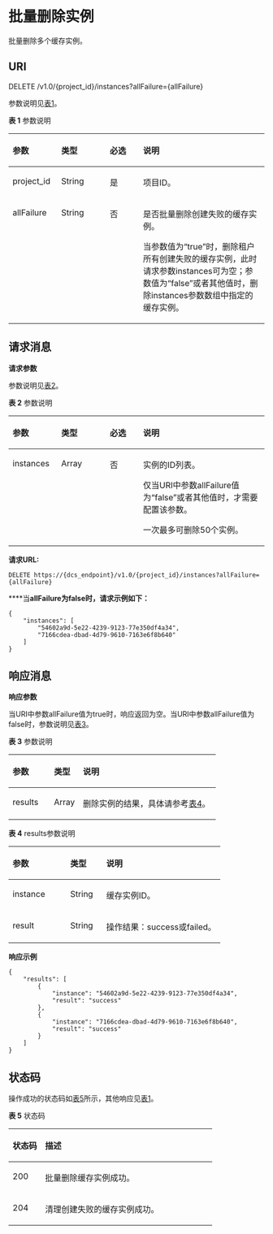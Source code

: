 # 批量删除实例<a name="ZH-CN_TOPIC_0066959096"></a>

批量删除多个缓存实例。

## **URI**<a name="section2310177194512"></a>

DELETE /v1.0/\{project\_id\}/instances?allFailure=\{allFailure\}

参数说明见[表1](#table4154121820350)。  

**表 1**  参数说明

<a name="table4154121820350"></a>
<table><thead align="left"><tr id="row17153191817358"><th class="cellrowborder" valign="top" width="19%" id="mcps1.2.5.1.1"><p id="p993885712414"><a name="p993885712414"></a><a name="p993885712414"></a>参数</p>
</th>
<th class="cellrowborder" valign="top" width="19%" id="mcps1.2.5.1.2"><p id="p215314189354"><a name="p215314189354"></a><a name="p215314189354"></a>类型</p>
</th>
<th class="cellrowborder" valign="top" width="13%" id="mcps1.2.5.1.3"><p id="p1715320185352"><a name="p1715320185352"></a><a name="p1715320185352"></a>必选</p>
</th>
<th class="cellrowborder" valign="top" width="49%" id="mcps1.2.5.1.4"><p id="p215351873519"><a name="p215351873519"></a><a name="p215351873519"></a>说明</p>
</th>
</tr>
</thead>
<tbody><tr id="row61531718163510"><td class="cellrowborder" valign="top" width="19%" headers="mcps1.2.5.1.1 "><p id="p51531218183514"><a name="p51531218183514"></a><a name="p51531218183514"></a>project_id</p>
</td>
<td class="cellrowborder" valign="top" width="19%" headers="mcps1.2.5.1.2 "><p id="p115311813514"><a name="p115311813514"></a><a name="p115311813514"></a>String</p>
</td>
<td class="cellrowborder" valign="top" width="13%" headers="mcps1.2.5.1.3 "><p id="p815391853510"><a name="p815391853510"></a><a name="p815391853510"></a>是</p>
</td>
<td class="cellrowborder" valign="top" width="49%" headers="mcps1.2.5.1.4 "><p id="p1153818143518"><a name="p1153818143518"></a><a name="p1153818143518"></a>项目ID。</p>
</td>
</tr>
<tr id="row1358873516587"><td class="cellrowborder" valign="top" width="19%" headers="mcps1.2.5.1.1 "><p id="p1058923515811"><a name="p1058923515811"></a><a name="p1058923515811"></a>allFailure</p>
</td>
<td class="cellrowborder" valign="top" width="19%" headers="mcps1.2.5.1.2 "><p id="p55892352586"><a name="p55892352586"></a><a name="p55892352586"></a>String</p>
</td>
<td class="cellrowborder" valign="top" width="13%" headers="mcps1.2.5.1.3 "><p id="p12589103595817"><a name="p12589103595817"></a><a name="p12589103595817"></a>否</p>
</td>
<td class="cellrowborder" valign="top" width="49%" headers="mcps1.2.5.1.4 "><p id="p15502183214592"><a name="p15502183214592"></a><a name="p15502183214592"></a>是否批量删除创建失败的缓存实例。</p>
<p id="p1750233219595"><a name="p1750233219595"></a><a name="p1750233219595"></a>当参数值为“true”时，删除租户所有创建失败的缓存实例，此时请求参数instances可为空；参数值为“false”或者其他值时，删除instances参数数组中指定的缓存实例。</p>
</td>
</tr>
</tbody>
</table>

## **请求消息**<a name="section41195764519"></a>

**请求参数**

参数说明见[表2](#table166993107405)。 

**表 2**  参数说明

<a name="table166993107405"></a>
<table><thead align="left"><tr id="row7700310174015"><th class="cellrowborder" valign="top" width="19%" id="mcps1.2.5.1.1"><p id="p770012105401"><a name="p770012105401"></a><a name="p770012105401"></a>参数</p>
</th>
<th class="cellrowborder" valign="top" width="19%" id="mcps1.2.5.1.2"><p id="p5700201018409"><a name="p5700201018409"></a><a name="p5700201018409"></a>类型</p>
</th>
<th class="cellrowborder" valign="top" width="13%" id="mcps1.2.5.1.3"><p id="p0700210154019"><a name="p0700210154019"></a><a name="p0700210154019"></a>必选</p>
</th>
<th class="cellrowborder" valign="top" width="49%" id="mcps1.2.5.1.4"><p id="p9700610174018"><a name="p9700610174018"></a><a name="p9700610174018"></a>说明</p>
</th>
</tr>
</thead>
<tbody><tr id="row13700121010407"><td class="cellrowborder" valign="top" width="19%" headers="mcps1.2.5.1.1 "><p id="p970020103409"><a name="p970020103409"></a><a name="p970020103409"></a>instances</p>
</td>
<td class="cellrowborder" valign="top" width="19%" headers="mcps1.2.5.1.2 "><p id="p17631931174018"><a name="p17631931174018"></a><a name="p17631931174018"></a>Array</p>
</td>
<td class="cellrowborder" valign="top" width="13%" headers="mcps1.2.5.1.3 "><p id="p177632031124010"><a name="p177632031124010"></a><a name="p177632031124010"></a>否</p>
</td>
<td class="cellrowborder" valign="top" width="49%" headers="mcps1.2.5.1.4 "><p id="p10763173116404"><a name="p10763173116404"></a><a name="p10763173116404"></a>实例的ID列表。</p>
<p id="p142599468162"><a name="p142599468162"></a><a name="p142599468162"></a>仅当URI中参数allFailure值为“false”或者其他值时，才需要配置该参数。</p>
<p id="p745592135517"><a name="p745592135517"></a><a name="p745592135517"></a>一次最多可删除50个实例。</p>
</td>
</tr>
</tbody>
</table>

**请求URL:**

```
DELETE https://{dcs_endpoint}/v1.0/{project_id}/instances?allFailure={allFailure}
```

****当**allFailure为false时，请求示例如下：**

```
{
    "instances": [
        "54602a9d-5e22-4239-9123-77e350df4a34",
        "7166cdea-dbad-4d79-9610-7163e6f8b640"
    ]
}
```

## **响应消息**<a name="section11426254461"></a>

**响应参数**

当URI中参数allFailure值为true时，响应返回为空。当URI中参数allFailure值为false时，参数说明见[表3](#table18935105020414)。 

**表 3**  参数说明

<a name="table18935105020414"></a>
<table><thead align="left"><tr id="row1493665014412"><th class="cellrowborder" valign="top" width="20%" id="mcps1.2.4.1.1"><p id="p193616504419"><a name="p193616504419"></a><a name="p193616504419"></a>参数</p>
</th>
<th class="cellrowborder" valign="top" width="14.000000000000002%" id="mcps1.2.4.1.2"><p id="p1093625014113"><a name="p1093625014113"></a><a name="p1093625014113"></a>类型</p>
</th>
<th class="cellrowborder" valign="top" width="66%" id="mcps1.2.4.1.3"><p id="p139361650174115"><a name="p139361650174115"></a><a name="p139361650174115"></a>说明</p>
</th>
</tr>
</thead>
<tbody><tr id="row169361650194119"><td class="cellrowborder" valign="top" width="20%" headers="mcps1.2.4.1.1 "><p id="p183851432217"><a name="p183851432217"></a><a name="p183851432217"></a>results</p>
</td>
<td class="cellrowborder" valign="top" width="14.000000000000002%" headers="mcps1.2.4.1.2 "><p id="p10385339215"><a name="p10385339215"></a><a name="p10385339215"></a>Array</p>
</td>
<td class="cellrowborder" valign="top" width="66%" headers="mcps1.2.4.1.3 "><p id="p1038583526"><a name="p1038583526"></a><a name="p1038583526"></a>删除实例的结果，具体请参考<a href="#table69371750154117">表4</a>。</p>
</td>
</tr>
</tbody>
</table>

**表 4**  results参数说明

<a name="table69371750154117"></a>
<table><thead align="left"><tr id="row11938155054119"><th class="cellrowborder" valign="top" width="27.27%" id="mcps1.2.4.1.1"><p id="p1693811501414"><a name="p1693811501414"></a><a name="p1693811501414"></a>参数</p>
</th>
<th class="cellrowborder" valign="top" width="17.05%" id="mcps1.2.4.1.2"><p id="p1493819508416"><a name="p1493819508416"></a><a name="p1493819508416"></a>类型</p>
</th>
<th class="cellrowborder" valign="top" width="55.67999999999999%" id="mcps1.2.4.1.3"><p id="p3938155084118"><a name="p3938155084118"></a><a name="p3938155084118"></a>说明</p>
</th>
</tr>
</thead>
<tbody><tr id="row17938145064112"><td class="cellrowborder" valign="top" width="27.27%" headers="mcps1.2.4.1.1 "><p id="p173482043021"><a name="p173482043021"></a><a name="p173482043021"></a>instance</p>
</td>
<td class="cellrowborder" valign="top" width="17.05%" headers="mcps1.2.4.1.2 "><p id="p10348143625"><a name="p10348143625"></a><a name="p10348143625"></a>String</p>
</td>
<td class="cellrowborder" valign="top" width="55.67999999999999%" headers="mcps1.2.4.1.3 "><p id="p83483431425"><a name="p83483431425"></a><a name="p83483431425"></a>缓存实例ID。</p>
</td>
</tr>
<tr id="row1093895010417"><td class="cellrowborder" valign="top" width="27.27%" headers="mcps1.2.4.1.1 "><p id="p63481043623"><a name="p63481043623"></a><a name="p63481043623"></a>result</p>
</td>
<td class="cellrowborder" valign="top" width="17.05%" headers="mcps1.2.4.1.2 "><p id="p1348943822"><a name="p1348943822"></a><a name="p1348943822"></a>String</p>
</td>
<td class="cellrowborder" valign="top" width="55.67999999999999%" headers="mcps1.2.4.1.3 "><p id="p1934820431025"><a name="p1934820431025"></a><a name="p1934820431025"></a>操作结果：success或failed。</p>
</td>
</tr>
</tbody>
</table>

**响应示例**

```
{
    "results": [
        {
            "instance": "54602a9d-5e22-4239-9123-77e350df4a34",
            "result": "success"
        },
        {
            "instance": "7166cdea-dbad-4d79-9610-7163e6f8b640",
            "result": "success"
        }
    ]
}
```

## **状态码**<a name="section5301161961211"></a>

操作成功的状态码如[表5](#table8301101911215)所示，其他响应见[表1](状态码.md#table5210141351517)。

**表 5**  状态码

<a name="table8301101911215"></a>
<table><thead align="left"><tr id="row11302101915124"><th class="cellrowborder" valign="top" width="15.98%" id="mcps1.2.3.1.1"><p id="p73021519101210"><a name="p73021519101210"></a><a name="p73021519101210"></a>状态码</p>
</th>
<th class="cellrowborder" valign="top" width="84.02%" id="mcps1.2.3.1.2"><p id="p830281981219"><a name="p830281981219"></a><a name="p830281981219"></a>描述</p>
</th>
</tr>
</thead>
<tbody><tr id="row16302121941211"><td class="cellrowborder" valign="top" width="15.98%" headers="mcps1.2.3.1.1 "><p id="p63027192128"><a name="p63027192128"></a><a name="p63027192128"></a>200</p>
</td>
<td class="cellrowborder" valign="top" width="84.02%" headers="mcps1.2.3.1.2 "><p id="p1302171916124"><a name="p1302171916124"></a><a name="p1302171916124"></a>批量删除缓存实例成功。</p>
</td>
</tr>
<tr id="row182271411314"><td class="cellrowborder" valign="top" width="15.98%" headers="mcps1.2.3.1.1 "><p id="p168231014739"><a name="p168231014739"></a><a name="p168231014739"></a>204</p>
</td>
<td class="cellrowborder" valign="top" width="84.02%" headers="mcps1.2.3.1.2 "><p id="p38237146312"><a name="p38237146312"></a><a name="p38237146312"></a>清理创建失败的缓存实例成功。</p>
</td>
</tr>
</tbody>
</table>

